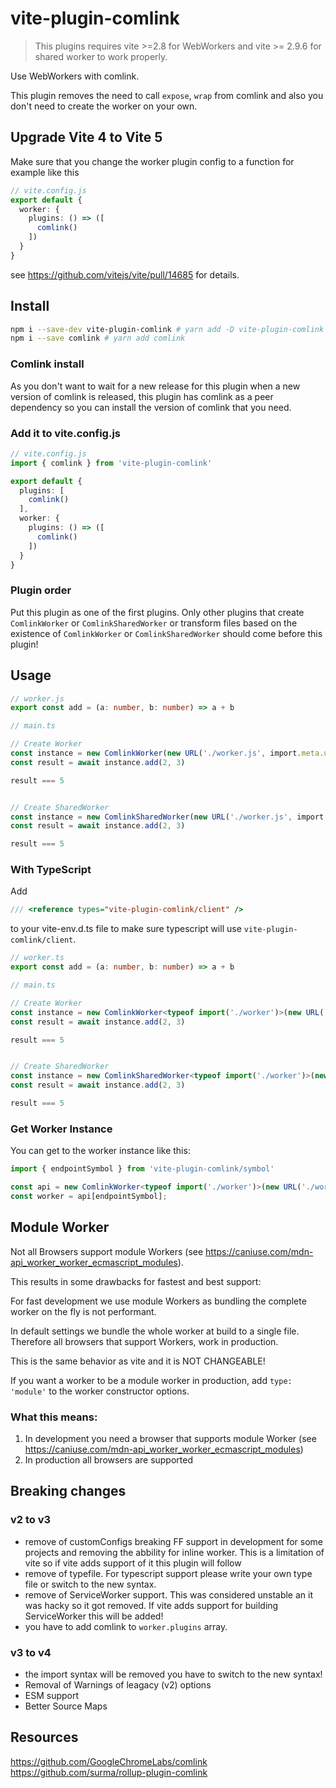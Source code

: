# vite-plugin-comlink

> This plugins requires vite >=2.8 for WebWorkers and vite >= 2.9.6 for shared worker to work properly.

Use WebWorkers with comlink. 

This plugin removes the need to call `expose`, `wrap` from comlink and also you don't need to create the worker on your own.

## Upgrade Vite 4 to Vite 5

Make sure that you change the worker plugin config to a function for example like this

```ts
// vite.config.js
export default {
  worker: {
    plugins: () => ([
      comlink()
    ])
  }
}
```

see https://github.com/vitejs/vite/pull/14685 for details.

## Install

```sh
npm i --save-dev vite-plugin-comlink # yarn add -D vite-plugin-comlink
npm i --save comlink # yarn add comlink
```

### Comlink install
As you don't want to wait for a new release for this plugin when a new version of comlink is released, this plugin has comlink as a peer dependency so you can install the version of comlink that you need.

### Add it to vite.config.js

```ts
// vite.config.js
import { comlink } from 'vite-plugin-comlink'

export default {
  plugins: [
    comlink()
  ],
  worker: {
    plugins: () => ([
      comlink()
    ])
  }
}
```

### Plugin order
Put this plugin as one of the first plugins. Only other plugins that create `ComlinkWorker` or `ComlinkSharedWorker` or transform files based on the existence of  `ComlinkWorker` or `ComlinkSharedWorker` should come before this plugin!

## Usage 
```ts
// worker.js
export const add = (a: number, b: number) => a + b

// main.ts

// Create Worker
const instance = new ComlinkWorker(new URL('./worker.js', import.meta.url), {/* normal Worker options*/})
const result = await instance.add(2, 3)

result === 5


// Create SharedWorker
const instance = new ComlinkSharedWorker(new URL('./worker.js', import.meta.url), {/* normal Worker options*/})
const result = await instance.add(2, 3)

result === 5
```

### With TypeScript
Add 

```ts
/// <reference types="vite-plugin-comlink/client" />
```
to your vite-env.d.ts file to make sure typescript will use `vite-plugin-comlink/client`.

```ts
// worker.ts
export const add = (a: number, b: number) => a + b

// main.ts

// Create Worker
const instance = new ComlinkWorker<typeof import('./worker')>(new URL('./worker', import.meta.url), {/* normal Worker options*/})
const result = await instance.add(2, 3)

result === 5


// Create SharedWorker
const instance = new ComlinkSharedWorker<typeof import('./worker')>(new URL('./worker', import.meta.url), {/* normal Worker options*/})
const result = await instance.add(2, 3)

result === 5
```
### Get Worker Instance
You can get to the worker instance like this:

```ts
import { endpointSymbol } from 'vite-plugin-comlink/symbol'

const api = new ComlinkWorker<typeof import('./worker')>(new URL('./worker', import.meta.url), {/* normal Worker options*/})
const worker = api[endpointSymbol];
```

## Module Worker
Not all Browsers support module Workers (see https://caniuse.com/mdn-api_worker_worker_ecmascript_modules).

This results in some drawbacks for fastest and best support:

For fast development we use module Workers as bundling the complete worker on the fly is not performant.

In default settings we bundle the whole worker at build to a single file. Therefore all browsers that support Workers, work in production. 

This is the same behavior as vite and it is NOT CHANGEABLE!

If you want a worker to be a module worker in production, add `type: 'module'` to the worker constructor options.

### What this means:

1. In development you need a browser that supports module Worker (see https://caniuse.com/mdn-api_worker_worker_ecmascript_modules)
2. In production all browsers are supported

## Breaking changes
### v2 to v3
* remove of customConfigs breaking FF support in development for some projects and removing the abbility for inline worker. This is a limitation of vite so if vite adds support of it this plugin will follow
* remove of typefile. For typescript support please write your own type file or switch to the new syntax.
* remove of ServiceWorker support. This was considered unstable an it was hacky so it got removed. If vite adds support for building ServiceWorker this will be added!
* you have to add comlink to `worker.plugins` array.
### v3 to v4
* the import syntax will be removed you have to switch to the new syntax!
* Removal of Warnings of leagacy (v2) options
* ESM support
* Better Source Maps

## Resources
https://github.com/GoogleChromeLabs/comlink  
https://github.com/surma/rollup-plugin-comlink
